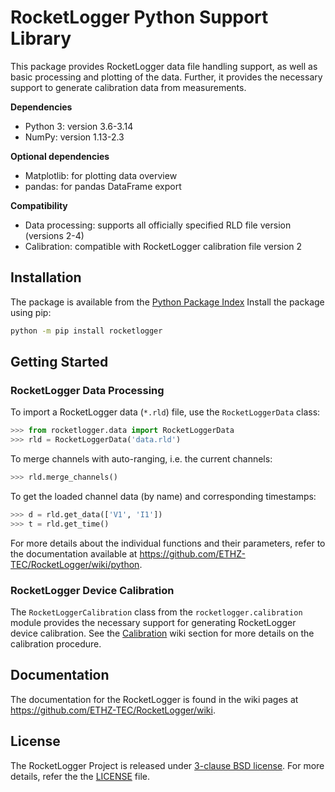 # RocketLogger Python Support Library

This package provides RocketLogger data file handling support, as well as
basic processing and plotting of the data. Further, it provides the necessary
support to generate calibration data from measurements.

**Dependencies**
* Python 3: version 3.6-3.14
* NumPy: version 1.13-2.3

**Optional dependencies**
* Matplotlib: for plotting data overview
* pandas: for pandas DataFrame export

**Compatibility**
* Data processing: supports all officially specified RLD file version (versions 2-4)
* Calibration: compatible with RocketLogger calibration file version 2


## Installation

The package is available from the [Python Package Index](https://pypi.org/project/rocketlogger/)
Install the package using pip:
```bash
python -m pip install rocketlogger
```


## Getting Started

### RocketLogger Data Processing

To import a RocketLogger data (`*.rld`) file, use the `RocketLoggerData` class:
```py
>>> from rocketlogger.data import RocketLoggerData
>>> rld = RocketLoggerData('data.rld')
```

To merge channels with auto-ranging, i.e. the current channels:
```py
>>> rld.merge_channels()
```

To get the loaded channel data (by name) and corresponding timestamps:
```py
>>> d = rld.get_data(['V1', 'I1'])
>>> t = rld.get_time()
```

For more details about the individual functions and their parameters, refer to
the documentation available at <https://github.com/ETHZ-TEC/RocketLogger/wiki/python>.


### RocketLogger Device Calibration

The `RocketLoggerCalibration` class from the `rocketlogger.calibration` module
provides the necessary support for generating RocketLogger device calibration.
See the [Calibration](https://github.com/ETHZ-TEC/RocketLogger/wiki/calibration) wiki section for more details on the calibration
procedure.


## Documentation

The documentation for the RocketLogger is found in the wiki pages at
<https://github.com/ETHZ-TEC/RocketLogger/wiki>.


## License

The RocketLogger Project is released under [3-clause BSD license](https://opensource.org/licenses/BSD-3-Clause).
For more details, refer the the [LICENSE](LICENSE) file.

